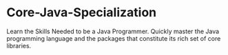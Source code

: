 # Core-Java-Specialization
Learn the Skills Needed to be a Java Programmer. Quickly master the Java programming language and the packages that constitute its rich set of core libraries.
